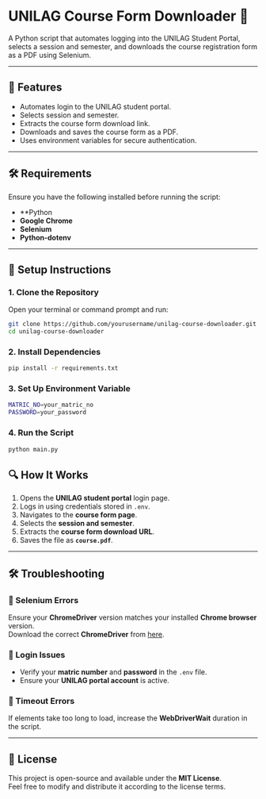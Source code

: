 # UNILAG Course Form Downloader 🚀

A Python script that automates logging into the UNILAG Student Portal, selects a session and semester, and downloads the course registration form as a PDF using Selenium.

---

## 📌 Features
- Automates login to the UNILAG student portal.
- Selects session and semester.
- Extracts the course form download link.
- Downloads and saves the course form as a PDF.
- Uses environment variables for secure authentication.

---

## 🛠️ Requirements
Ensure you have the following installed before running the script:
- **Python
- **Google Chrome**
- **Selenium**
- **Python-dotenv**

---

## 🚀 Setup Instructions

### 1️. Clone the Repository

Open your terminal or command prompt and run:
```bash
git clone https://github.com/yourusername/unilag-course-downloader.git
cd unilag-course-downloader
```

### 2. Install Dependencies
```bash
pip install -r requirements.txt
```

### 3. Set Up Environment Variable
```bash
MATRIC_NO=your_matric_no
PASSWORD=your_password
```

### 4. Run the Script
```bash
python main.py
```


## 🔍 How It Works  
1. Opens the **UNILAG student portal** login page.  
2. Logs in using credentials stored in `.env`.  
3. Navigates to the **course form page**.  
4. Selects the **session and semester**.  
5. Extracts the **course form download URL**.  
6. Saves the file as **`course.pdf`**.  

---

## 🛠️ Troubleshooting  
### 🔹 Selenium Errors  
Ensure your **ChromeDriver** version matches your installed **Chrome browser** version.  
Download the correct **ChromeDriver** from [here](https://sites.google.com/chromium.org/driver/).  

### 🔹 Login Issues  
- Verify your **matric number** and **password** in the `.env` file.  
- Ensure your **UNILAG portal account** is active.  

### 🔹 Timeout Errors  
If elements take too long to load, increase the **WebDriverWait** duration in the script.  

---

## 📜 License  
This project is open-source and available under the **MIT License**.  
Feel free to modify and distribute it according to the license terms.  
